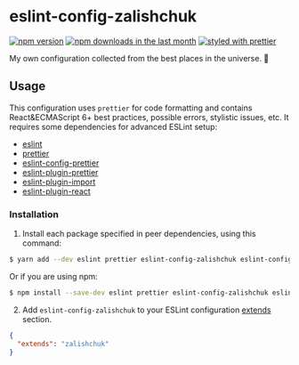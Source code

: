 # eslint-config-zalishchuk

[![npm version](https://img.shields.io/npm/v/eslint-config-zalishchuk.svg)](https://www.npmjs.com/package/eslint-config-zalishchuk)
[![npm downloads in the last month](https://img.shields.io/npm/dm/eslint-config-zalishchuk.svg)](https://www.npmjs.com/package/eslint-config-zalishchuk)
[![styled with prettier](https://img.shields.io/badge/code_style-prettier-ff69b4.svg?style=flat)](https://github.com/prettier/prettier)

My own configuration collected from the best places in the universe. 🚀

## Usage

This configuration uses `prettier` for code formatting and contains React&ECMAScript 6+ best practices, possible errors, stylistic issues, etc. It requires some dependencies for advanced ESLint setup:

* [eslint](https://www.npmjs.com/package/eslint)
* [prettier](https://www.npmjs.com/package/prettier)
* [eslint-config-prettier](https://www.npmjs.com/package/eslint-config-prettier)
* [eslint-plugin-prettier](https://www.npmjs.com/package/eslint-plugin-prettier)
* [eslint-plugin-import](https://www.npmjs.com/package/eslint-plugin-import)
* [eslint-plugin-react](https://www.npmjs.com/package/eslint-plugin-react)

### Installation

1. Install each package specified in peer dependencies, using this command:

```sh
$ yarn add --dev eslint prettier eslint-config-zalishchuk eslint-config-prettier eslint-plugin-prettier eslint-plugin-import eslint-plugin-react
```

Or if you are using npm:

```sh
$ npm install --save-dev eslint prettier eslint-config-zalishchuk eslint-config-prettier eslint-plugin-prettier eslint-plugin-import eslint-plugin-react
```

2. Add `eslint-config-zalishchuk` to your ESLint configuration [extends](https://eslint.org/docs/user-guide/configuring#extending-configuration-files) section.

```json
{
  "extends": "zalishchuk"
}
```
